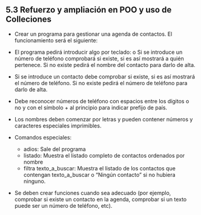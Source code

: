 ## 5.3 Refuerzo y ampliación en POO y uso de Colleciones

* Crear un programa para gestionar una agenda de contactos. El funcionamiento será el siguiente:

- El programa pedirá introducir algo por teclado:
  o Si se introduce un número de teléfono comprobará si existe, si es así mostrará a quién pertenece. Si no existe pedirá el nombre del contacto para darlo de alta.

* Si se introduce un contacto debe comprobar si existe, si es así mostrará el número de teléfono. Si no existe pedirá el número de teléfono para darlo de alta.

- Debe reconocer números de teléfono con espacios entre los dígitos o no y con el símbolo + al principio para indicar prefijo de país.
- Los nombres deben comenzar por letras y pueden contener números y caracteres especiales imprimibles.

- Comandos especiales:
  * adios: Sale del programa
  * listado: Muestra el listado completo de contactos ordenados por nombre
  * filtra texto_a_buscar: Muestra el listado de los contactos que contengan texto_a_buscar o “Ningún
  contacto” si no hubiera ninguno.

- Se deben crear funciones cuando sea adecuado (por ejemplo, comprobar si existe un contacto en la agenda, comprobar si un texto puede ser un número de teléfono, etc).
